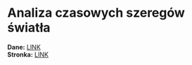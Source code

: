 # Analiza czasowych szeregów światła

**Dane:** [LINK](https://archive.stsci.edu/pub/kepler/lightcurves/0014/001429092/)  
**Stronka:** [LINK](https://photometric-light-curves.onrender.com)
